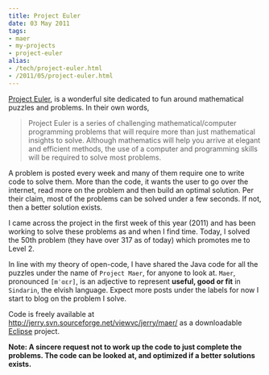 ```yaml
---
title: Project Euler
date: 03 May 2011
tags: 
- maer
- my-projects
- project-euler
alias:
- /tech/project-euler.html
- /2011/05/project-euler.html
---
```


<a href="http://projecteuler.net/">Project Euler</a>, is a wonderful site dedicated to fun 
around mathematical puzzles and problems. In their own words,

> Project Euler is a series of challenging mathematical/computer programming 
> problems that will require more than just mathematical insights to solve. Although 
> mathematics will help you arrive at elegant and efficient methods, the use of a 
> computer and programming skills will be required to solve most problems.

<!-- break here -->

A problem is posted every week and many of them require one to write code to solve them. More 
than the code, it wants the user to go over the internet, read more on the problem and then build 
an optimal solution. Per their claim, most of the problems can be solved under a few seconds. If 
not, then a better solution exists.

I came across the project in the first week of this year (2011) and has been working to solve 
these problems as and when I find time. Today, I solved the 50th problem (they have over 317 as 
of today) which promotes me to Level 2.

In line with my theory of open-code, I have shared the Java code for all the puzzles under the name of 
`Project Maer`, for anyone to look at. `Maer`, pronounced `[mˈɑɛr]`, is an adjective to represent 
**useful, good or fit** in `Sindarin`, the elvish language. Expect more posts under the labels for 
now I start to blog on the problem I solve.

Code is freely available at 
<a href="http://jerry.svn.sourceforge.net/viewvc/jerry/maer/">http://jerry.svn.sourceforge.net/viewvc/jerry/maer/</a> as a downloadable 
<a href="http://www.eclipse.org">Eclipse</a> project.

**Note: A sincere request not to work up the code to just complete the problems. The code can be looked at, and optimized if a better solutions exists.**